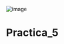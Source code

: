 ![image](https://github.com/Karime-De-los-Reyes/Practica_5/assets/148289987/808f4400-8102-446c-b953-d0b3d66b951e)
# Practica_5
